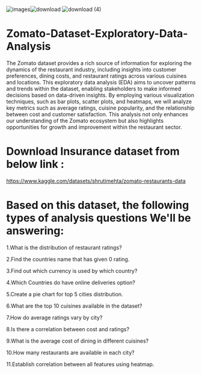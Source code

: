 ![images](https://github.com/user-attachments/assets/1ca0f593-4d4f-4f03-a107-218dc307393a)![download](https://github.com/user-attachments/assets/1960ecbf-ddc2-4d3e-a141-3d8e388dcdb7)
![download (4)](https://github.com/user-attachments/assets/e40ac732-d9df-42a5-b423-5dba043442c2)

# Zomato-Dataset-Exploratory-Data-Analysis

The Zomato dataset provides a rich source of information for exploring the dynamics of the restaurant industry, including insights into customer preferences, dining costs, and restaurant ratings across various cuisines and locations. This exploratory data analysis (EDA) aims to uncover patterns and trends within the dataset, enabling stakeholders to make informed decisions based on data-driven insights. By employing various visualization techniques, such as bar plots, scatter plots, and heatmaps, we will analyze key metrics such as average ratings, cuisine popularity, and the relationship between cost and customer satisfaction. This analysis not only enhances our understanding of the Zomato ecosystem but also highlights opportunities for growth and improvement within the restaurant sector.

# Download Insurance dataset from below link :
https://www.kaggle.com/datasets/shrutimehta/zomato-restaurants-data

# Based on this dataset, the following types of analysis questions We'll be answering:

1.What is the distribution of restaurant ratings?

2.Find the countries name that has given 0 rating.

3.Find out which currency is used by which country?

4.Which Countries do have online deliveries option?

5.Create a pie chart for top 5 cities distribution.

6.What are the top 10 cuisines available in the dataset?

7.How do average ratings vary by city?

8.Is there a correlation between cost and ratings?

9.What is the average cost of dining in different cuisines?

10.How many restaurants are available in each city?

11.Establish correlation between all features using heatmap.

